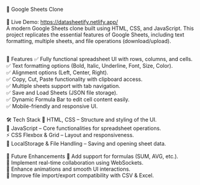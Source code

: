 🎵 Google Sheets Clone<br>
<br>
🚀 Live Demo: https://datasheetify.netlify.app/
<br>
A modern Google Sheets clone built using HTML, CSS, and JavaScript. This project replicates the essential features of Google Sheets, including text formatting, multiple sheets, and file operations (download/upload).

<br>
🚀 Features
✅ Fully functional spreadsheet UI with rows, columns, and cells. <br>
✅ Text formatting options (Bold, Italic, Underline, Font, Size, Color). <br>
✅ Alignment options (Left, Center, Right). <br>
✅ Copy, Cut, Paste functionality with clipboard access. <br>
✅ Multiple sheets support with tab navigation. <br>
✅ Save and Load Sheets (JSON file storage). <br>
✅ Dynamic Formula Bar to edit cell content easily. <br>
✅ Mobile-friendly and responsive UI. <br>

<br>
🛠 Tech Stack
🎨 HTML, CSS – Structure and styling of the UI. <br>
🎵 JavaScript – Core functionalities for spreadsheet operations. <br>
⚡ CSS Flexbox & Grid – Layout and responsiveness. <br>
📌 LocalStorage & File Handling – Saving and opening sheet data. <br>

<br>
📌 Future Enhancements
🔹 Add support for formulas (SUM, AVG, etc.). <br>
🔹 Implement real-time collaboration using WebSockets. <br>
🔹 Enhance animations and smooth UI interactions. <br>
🔹 Improve file import/export compatibility with CSV & Excel. <br>
